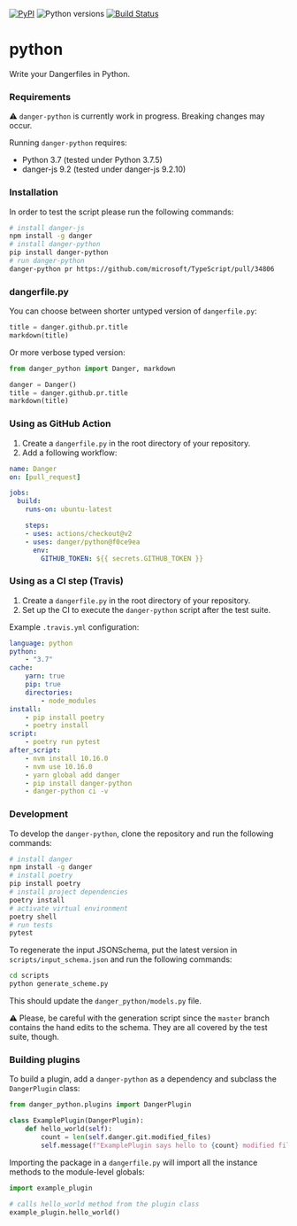 [![PyPI](https://img.shields.io/pypi/v/danger-python)](https://pypi.org/project/danger-python/)
![Python versions](https://img.shields.io/pypi/pyversions/danger-python)
[![Build Status](https://travis-ci.org/danger/python.svg?branch=master)](https://travis-ci.org/danger/python)

# python

Write your Dangerfiles in Python.

### Requirements

:warning: `danger-python` is currently work in progress. Breaking changes may occur.

Running `danger-python` requires:

* Python 3.7 (tested under Python 3.7.5)
* danger-js 9.2 (tested under danger-js 9.2.10)

### Installation

In order to test the script please run the following commands:

```sh
# install danger-js
npm install -g danger
# install danger-python
pip install danger-python
# run danger-python
danger-python pr https://github.com/microsoft/TypeScript/pull/34806
```

### dangerfile.py

You can choose between shorter untyped version of `dangerfile.py`:

```python
title = danger.github.pr.title
markdown(title)
```

Or more verbose typed version:

```python
from danger_python import Danger, markdown

danger = Danger()
title = danger.github.pr.title
markdown(title)
```

### Using as GitHub Action

1. Create a `dangerfile.py` in the root directory of your repository.
2. Add a following workflow:

```yaml
name: Danger
on: [pull_request]

jobs:
  build:
    runs-on: ubuntu-latest

    steps:
    - uses: actions/checkout@v2
    - uses: danger/python@f0ce9ea
      env:
        GITHUB_TOKEN: ${{ secrets.GITHUB_TOKEN }}
```

### Using as a CI step (Travis)

1. Create a `dangerfile.py` in the root directory of your repository.
2. Set up the CI to execute the `danger-python` script after the test suite.

Example `.travis.yml` configuration:

```yaml
language: python
python:
    - "3.7"
cache:
    yarn: true
    pip: true
    directories:
        - node_modules
install:
    - pip install poetry
    - poetry install
script:
    - poetry run pytest
after_script:
    - nvm install 10.16.0
    - nvm use 10.16.0
    - yarn global add danger
    - pip install danger-python
    - danger-python ci -v
```

### Development

To develop the `danger-python`, clone the repository and run the following commands:

```sh
# install danger
npm install -g danger
# install poetry
pip install poetry
# install project dependencies
poetry install
# activate virtual environment
poetry shell
# run tests
pytest
```

To regenerate the input JSONSchema, put the latest version in `scripts/input_schema.json` and run the following commands:

```sh
cd scripts
python generate_scheme.py
```

This should update the `danger_python/models.py` file.

:warning: Please, be careful with the generation script since the `master` branch contains the hand edits to the schema. They are all covered by the test suite, though.

### Building plugins

To build a plugin, add a `danger-python` as a dependency and subclass the `DangerPlugin` class:

```python
from danger_python.plugins import DangerPlugin

class ExamplePlugin(DangerPlugin):
    def hello_world(self):
        count = len(self.danger.git.modified_files)
        self.message(f"ExamplePlugin says hello to {count} modified files")
```

Importing the package in a `dangerfile.py` will import all the instance methods to the module-level globals:

```python
import example_plugin 

# calls hello_world method from the plugin class
example_plugin.hello_world()
```
